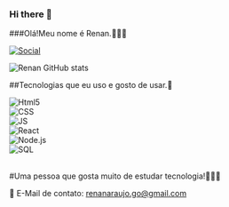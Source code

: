 ### Hi there 👋


###Olá!Meu nome é Renan.🙏😀🙂

[![Social](https://img.shields.io/badge/LinkedIn-0077B5?style=for-the-badge&logo=linkedin&logoColor=white)](https://www.linkedin.com/in/renan-ara%C3%BAjo-31214b246/)



![Renan GitHub stats](https://github-readme-stats.vercel.app/api?username=Renan-Araujo-Gomes&show_icons=true&theme=dracula)

##Tecnologias que eu uso e gosto de usar.🤞
<div style ="display:inline_block">
    <img align="center" alt="Html5 " src="https://img.shields.io/badge/HTML-239120?style=for-the-badge&logo=html5&logoColor=white" />
<div style ="display:inline_block">
    <img align="center" alt="CSS " src="https://img.shields.io/badge/CSS3-1572B6?style=for-the-badge&logo=css3&logoColor=white" />
<div style ="display:inline_block">
    <img align="center" alt="JS " src="https://img.shields.io/badge/JavaScript-F7DF1E?style=for-the-badge&logo=javascript&logoColor=black" />
 <div style ="display:inline_block">
    <img align="center" alt="React " src="https://img.shields.io/badge/React-20232A?style=for-the-badge&logo=react&logoColor=61DAFB" />
<div style ="display:inline_block">
    <img align="center" alt="Node.js " src="https://img.shields.io/badge/Node.js-43853D?style=for-the-badge&logo=node.js&logoColor=white" />
 <div style ="display:inline_block"> 
 
 <div style ="display:inline_block">
    <img align="center" alt="SQL " src="https://img.shields.io/badge/MySQL-00000F?style=for-the-badge&logo=mysql&logoColor=white" />
</div><br/>

#Uma pessoa que gosta muito de estudar tecnologia!🚀🚀🚀

📧 E-Mail de contato: renanaraujo.go@gmail.com

